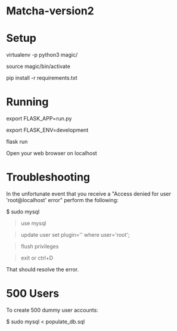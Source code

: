 # Matcha-version2

# Setup

virtualenv -p python3 magic/

source magic/bin/activate

pip install -r requirements.txt

# Running

export FLASK_APP=run.py

export FLASK_ENV=development

flask run

Open your web browser on localhost

# Troubleshooting
In the unfortunate event that you receive a "Access denied for user 'root@localhost' error" perform the following:

$ sudo mysql
> use mysql

> update user set plugin='' where user='root';

> flush privileges

> exit or ctrl+D

That should resolve the error.

# 500 Users
To create 500 dummy user accounts:

$ sudo mysql < populate_db.sql 